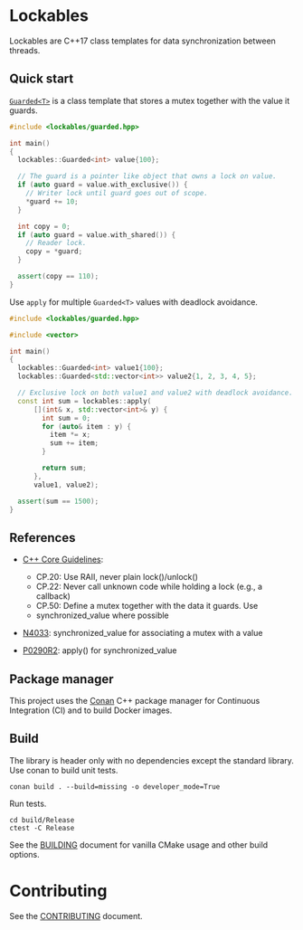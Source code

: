 # Lockables

Lockables are C++17 class templates for data synchronization between threads.

## Quick start

[``Guarded<T>``](include/lockables/guarded.hpp) is a class template that stores
a mutex together with the value it guards.

```cpp
#include <lockables/guarded.hpp>

int main()
{
  lockables::Guarded<int> value{100};

  // The guard is a pointer like object that owns a lock on value.
  if (auto guard = value.with_exclusive()) {
    // Writer lock until guard goes out of scope.
    *guard += 10;
  }

  int copy = 0;
  if (auto guard = value.with_shared()) {
    // Reader lock.
    copy = *guard;
  }

  assert(copy == 110);
}
```

Use ``apply`` for multiple ``Guarded<T>`` values with deadlock avoidance.

```cpp
#include <lockables/guarded.hpp>

#include <vector>

int main()
{
  lockables::Guarded<int> value1{100};
  lockables::Guarded<std::vector<int>> value2{1, 2, 3, 4, 5};

  // Exclusive lock on both value1 and value2 with deadlock avoidance.
  const int sum = lockables::apply(
      [](int& x, std::vector<int>& y) {
        int sum = 0;
        for (auto& item : y) {
          item *= x;
          sum += item;
        }

        return sum;
      },
      value1, value2);

  assert(sum == 1500);
}
```

## References

- [C++ Core Guidelines](https://isocpp.github.io/CppCoreGuidelines/CppCoreGuidelines):
    * CP.20: Use RAII, never plain lock()/unlock()
    * CP.22: Never call unknown code while holding a lock (e.g., a callback)
    * CP.50: Define a mutex together with the data it guards. Use
    * synchronized_value<T> where possible

- [N4033](https://www.open-std.org/jtc1/sc22/wg21/docs/papers/2014/n4033.html):
    synchronized_value<T> for associating a mutex with a value

- [P0290R2](https://www.open-std.org/jtc1/sc22/wg21/docs/papers/2017/p0290r2.html):
    apply() for synchronized_value<T>

## Package manager

This project uses the [Conan](https://conan.io/) C++ package manager for
Continuous Integration (CI) and to build Docker images.

## Build

The library is header only with no dependencies except the standard library. Use
conan to build unit tests.

```console
conan build . --build=missing -o developer_mode=True
```

Run tests.

```console
cd build/Release
ctest -C Release
```

See the [BUILDING](BUILDING.md) document for vanilla CMake usage and other
build options.

# Contributing

See the [CONTRIBUTING](CONTRIBUTING.md) document.
